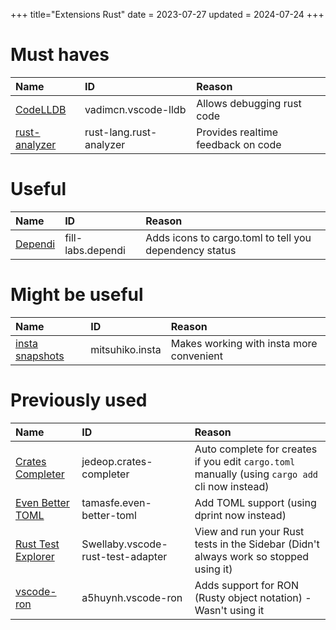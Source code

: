 +++
title="Extensions Rust"
date = 2023-07-27
updated = 2024-07-24
+++

# Must haves

| Name                | ID                      | Reason                             |
| :------------------ | :---------------------- | :--------------------------------- |
| [CodeLLDB][lldb]    | vadimcn.vscode-lldb     | Allows debugging rust code         |
| [rust-analyzer][ra] | rust-lang.rust-analyzer | Provides realtime feedback on code |

# Useful

| Name               | ID                | Reason                                                 |
| :----------------- | :---------------- | :----------------------------------------------------- |
| [Dependi][dependi] | fill-labs.dependi | Adds icons to cargo.toml to tell you dependency status |

# Might be useful

| Name                     | ID              | Reason                                   |
| :----------------------- | :-------------- | :--------------------------------------- |
| [insta snapshots][insta] | mitsuhiko.insta | Makes working with insta more convenient |

# Previously used

| Name                                | ID                                | Reason                                                                                          |
| :---------------------------------- | :-------------------------------- | :---------------------------------------------------------------------------------------------- |
| [Crates Completer][cratescompleter] | jedeop.crates-completer           | Auto complete for creates if you edit `cargo.toml` manually (using `cargo add` cli now instead) |
| [Even Better TOML][toml]            | tamasfe.even-better-toml          | Add TOML support (using dprint now instead)                                                     |
| [Rust Test Explorer][tests]         | Swellaby.vscode-rust-test-adapter | View and run your Rust tests in the Sidebar (Didn't always work so stopped using it)            |
| [vscode-ron][vron]                  | a5huynh.vscode-ron                | Adds support for RON (Rusty object notation) - Wasn't using it                                  |

[cratescompleter]: https://marketplace.visualstudio.com/items?itemName=jedeop.crates-completer
[dependi]: https://marketplace.visualstudio.com/items?itemName=fill-labs.dependi
[insta]: https://marketplace.visualstudio.com/items?itemName=mitsuhiko.insta
[lldb]: https://marketplace.visualstudio.com/items?itemName=vadimcn.vscode-lldb
[ra]: https://marketplace.visualstudio.com/items?itemName=rust-lang.rust-analyzer
[tests]: https://marketplace.visualstudio.com/items?itemName=swellaby.vscode-rust-test-adapter
[toml]: https://marketplace.visualstudio.com/items?itemName=tamasfe.even-better-toml
[vron]: https://marketplace.visualstudio.com/items?itemName=a5huynh.vscode-ron
[vrun]: https://marketplace.visualstudio.com/items?itemName=HarryHopkinson.vs-code-runner
